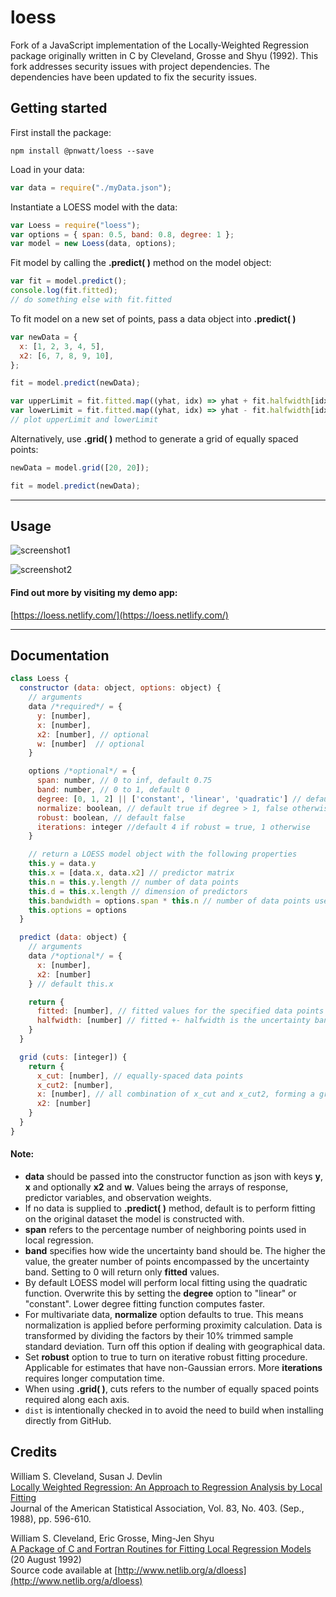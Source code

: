 # loess

Fork of a JavaScript implementation of the Locally-Weighted Regression package originally written in C by Cleveland,
Grosse and Shyu (1992).  This fork addresses security issues with project dependencies.  The dependencies have been
updated to fix the security issues.

## Getting started

First install the package:

```
npm install @pnwatt/loess --save
```

Load in your data:

```javascript
var data = require("./myData.json");
```

Instantiate a LOESS model with the data:

```javascript
var Loess = require("loess");
var options = { span: 0.5, band: 0.8, degree: 1 };
var model = new Loess(data, options);
```

Fit model by calling the **.predict( )** method on the model object:

```javascript
var fit = model.predict();
console.log(fit.fitted);
// do something else with fit.fitted
```

To fit model on a new set of points, pass a data object into **.predict( )**

```javascript
var newData = {
  x: [1, 2, 3, 4, 5],
  x2: [6, 7, 8, 9, 10],
};

fit = model.predict(newData);

var upperLimit = fit.fitted.map((yhat, idx) => yhat + fit.halfwidth[idx]);
var lowerLimit = fit.fitted.map((yhat, idx) => yhat - fit.halfwidth[idx]);
// plot upperLimit and lowerLimit
```

Alternatively, use **.grid( )** method to generate a grid of equally spaced points:

```javascript
newData = model.grid([20, 20]);

fit = model.predict(newData);
```

---

## Usage

![screenshot1](./img/screenshot1.png)

![screenshot2](./img/screenshot2.png)

#### Find out more by visiting my demo app: <br>

[https://loess.netlify.com/](https://loess.netlify.com/)

---

## Documentation

```javascript
class Loess {
  constructor (data: object, options: object) {
    // arguments
    data /*required*/ = {
      y: [number],
      x: [number],
      x2: [number], // optional
      w: [number]  // optional
    }

    options /*optional*/ = {
      span: number, // 0 to inf, default 0.75
      band: number, // 0 to 1, default 0
      degree: [0, 1, 2] || ['constant', 'linear', 'quadratic'] // default 2
      normalize: boolean, // default true if degree > 1, false otherwise
      robust: boolean, // default false
      iterations: integer //default 4 if robust = true, 1 otherwise
    }

    // return a LOESS model object with the following properties
    this.y = data.y
    this.x = [data.x, data.x2] // predictor matrix
    this.n = this.y.length // number of data points
    this.d = this.x.length // dimension of predictors
    this.bandwidth = options.span * this.n // number of data points used in local regression
    this.options = options
  }

  predict (data: object) {
    // arguments
    data /*optional*/ = {
      x: [number],
      x2: [number]
    } // default this.x

    return {
      fitted: [number], // fitted values for the specified data points
      halfwidth: [number] // fitted +- halfwidth is the uncertainty band
    }
  }

  grid (cuts: [integer]) {
    return {
      x_cut: [number], // equally-spaced data points
      x_cut2: [number],
      x: [number], // all combination of x_cut and x_cut2, forming a grid
      x2: [number]
    }
  }
}
```

#### Note:

- **data** should be passed into the constructor function as json with keys **y**, **x** and optionally **x2** and **w**. Values being the arrays of response, predictor variables, and observation weights.
- If no data is supplied to **.predict( )** method, default is to perform fitting on the original dataset the model is constructed with.
- **span** refers to the percentage number of neighboring points used in local regression.
- **band** specifies how wide the uncertainty band should be. The higher the value, the greater number of points encompassed by the uncertainty band. Setting to 0 will return only **fitted** values.
- By default LOESS model will perform local fitting using the quadratic function. Overwrite this by setting the **degree** option to "linear" or "constant". Lower degree fitting function computes faster.
- For multivariate data, **normalize** option defaults to true. This means normalization is applied before performing proximity calculation. Data is transformed by dividing the factors by their 10% trimmed sample standard deviation. Turn off this option if dealing with geographical data.
- Set **robust** option to true to turn on iterative robust fitting procedure. Applicable for estimates that have non-Gaussian errors. More **iterations** requires longer computation time.
- When using **.grid( )**, cuts refers to the number of equally spaced points required along each axis.
- `dist` is intentionally checked in to avoid the need to build when installing directly from GitHub.

## Credits

William S. Cleveland, Susan J. Devlin <br>
[Locally Weighted Regression: An Approach to Regression Analysis by Local Fitting](http://www.stat.washington.edu/courses/stat527/s13/readings/Cleveland_Delvin_JASA_1988.pdf) <br>
Journal of the American Statistical Association, Vol. 83, No. 403. (Sep., 1988), pp. 596-610.

William S. Cleveland, Eric Grosse, Ming-Jen Shyu <br>
[A Package of C and Fortran Routines for Fitting Local Regression Models ](www.netlib.org/a/cloess.ps) (20 August 1992) <br>
Source code available at [http://www.netlib.org/a/dloess](http://www.netlib.org/a/dloess)

